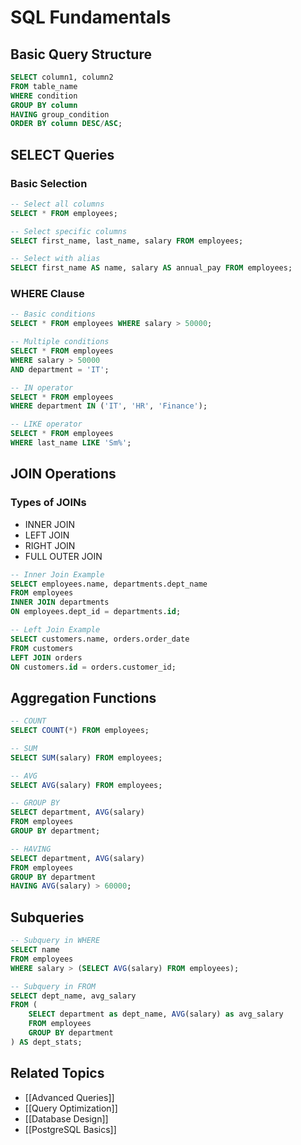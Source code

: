 # SQL Fundamentals

## Basic Query Structure
```sql
SELECT column1, column2
FROM table_name
WHERE condition
GROUP BY column
HAVING group_condition
ORDER BY column DESC/ASC;
```

## SELECT Queries
### Basic Selection
```sql
-- Select all columns
SELECT * FROM employees;

-- Select specific columns
SELECT first_name, last_name, salary FROM employees;

-- Select with alias
SELECT first_name AS name, salary AS annual_pay FROM employees;
```

### WHERE Clause
```sql
-- Basic conditions
SELECT * FROM employees WHERE salary > 50000;

-- Multiple conditions
SELECT * FROM employees 
WHERE salary > 50000 
AND department = 'IT';

-- IN operator
SELECT * FROM employees 
WHERE department IN ('IT', 'HR', 'Finance');

-- LIKE operator
SELECT * FROM employees 
WHERE last_name LIKE 'Sm%';
```

## JOIN Operations
### Types of JOINs
- INNER JOIN
- LEFT JOIN
- RIGHT JOIN
- FULL OUTER JOIN

```sql
-- Inner Join Example
SELECT employees.name, departments.dept_name
FROM employees
INNER JOIN departments 
ON employees.dept_id = departments.id;

-- Left Join Example
SELECT customers.name, orders.order_date
FROM customers
LEFT JOIN orders 
ON customers.id = orders.customer_id;
```

## Aggregation Functions
```sql
-- COUNT
SELECT COUNT(*) FROM employees;

-- SUM
SELECT SUM(salary) FROM employees;

-- AVG
SELECT AVG(salary) FROM employees;

-- GROUP BY
SELECT department, AVG(salary) 
FROM employees 
GROUP BY department;

-- HAVING
SELECT department, AVG(salary) 
FROM employees 
GROUP BY department
HAVING AVG(salary) > 60000;
```

## Subqueries
```sql
-- Subquery in WHERE
SELECT name 
FROM employees 
WHERE salary > (SELECT AVG(salary) FROM employees);

-- Subquery in FROM
SELECT dept_name, avg_salary
FROM (
    SELECT department as dept_name, AVG(salary) as avg_salary
    FROM employees
    GROUP BY department
) AS dept_stats;
```

## Related Topics
- [[Advanced Queries]]
- [[Query Optimization]]
- [[Database Design]]
- [[PostgreSQL Basics]]
